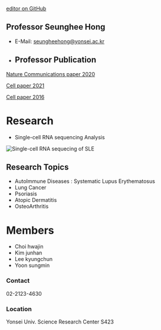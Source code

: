 [editor on GitHub](https://github.com/ysbchonglab/homepage/edit/gh-pages/index.md)
## Professor Seunghee Hong
- E-Mail: seungheehong@yonsei.ac.kr

- ## Professor Publication

[Nature Communications paper 2020](https://www.nature.com/articles/s41590-020-0743-0)

[Cell paper 2021](https://pubmed.ncbi.nlm.nih.gov/34384544/)

[Cell paper 2016](https://pubmed.ncbi.nlm.nih.gov/27040498/)

# Research
- Single-cell RNA sequencing Analysis

![Single-cell RNA sequecing of SLE](https://user-images.githubusercontent.com/60769265/160511763-7836ac95-5d3d-49d8-ad31-4f0e6a4c672d.png)

## Research Topics
- AutoImmune Diseases : Systematic Lupus Erythematosus
- Lung Cancer 
- Psoriasis
- Atopic Dermatitis
- OsteoArthritis

# Members 
- Choi hwajin
- Kim junhan
- Lee kyungchun
- Yoon sungmin 

### Contact
02-2123-4630

### Location
Yonsei Univ. Science Research Center S423
